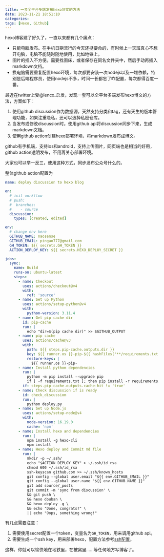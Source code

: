 ```yaml
---
title: 一套全平台多端发布hexo博文的方法
date: 2023-11-21 18:51:10
categories:
tags: [Hexo, Github]
---
```

hexo博客建了好久了，一直以来都有几个痛点：

- 只能电脑发布。在手机日期流行的今天还挺要命的，有时候上一天班真心不想开电脑，电脑不能随时随地使用，比如地铁上。
- 图片的插入不方便。需要找图床，或者保存在同名文件夹中，然后手动再插入markdown文档。
- 换电脑需要重复配置hexo环境，每次都要安装一次nodejs以及一堆依赖，特别是后端程序员，使用nodejs不多，时间一长都忘了咋配置，每次都得百度一番。

最近在twitter上受@lencx_启发，发现一套可以全平台多端发布hexo博文的方法，方案如下：

1. 使用github discussion作为数据源，天然支持分类和tag，还有天生的版本管理功能，如果注重隐私，还可以选择私密仓库。
2. 当发布或修改discussion时，使用github api将discussion同步下来，生成markdown文档。
3. 使用github action创建hexo部署环境，将markdown发布成博文。

github有手机端，支持ios和android，支持上传图片，网页端也是相当的好用，github action透明发布，不用再关心部署环境。

大家也可以举一反三，使用这种方式，同步发布公众号什么的。

整体github action配置为

```yml
name: deploy discussion to hexo blog

on:
  # init workflow
  # push:
  #  branches:
  #    - source
  discussion:
    types: [created, edited]

env:
  # change env here
  GITHUB_NAME: naosense
  GITHUB_EMAIL: pingao777@gmail.com
  GH_TOKEN: ${{ secrets.GH_TOKEN }}
  ACTION_DEPLOY_KEY: ${{ secrets.HEXO_DEPLOY_SECRET }}

jobs:
  sync:
    name: Build
    runs-on: ubuntu-latest
    steps:
      - name: Checkout
        uses: actions/checkout@v4
        with:
          ref: 'source'
      - name: Set up Python
        uses: actions/setup-python@v4
        with:
          python-version: 3.11.4
      - name: Get pip cache dir
        id: pip-cache
        run: |
          echo "dir=$(pip cache dir)" >> $GITHUB_OUTPUT
      - name: pip cache
        uses: actions/cache@v3
        with:
          path: ${{ steps.pip-cache.outputs.dir }}
          key: ${{ runner.os }}-pip-${{ hashFiles('**/requirements.txt') }}
          restore-keys: |
            ${{ runner.os }}-pip-
      - name: Install python dependencies
        run: |
          python -m pip install --upgrade pip
          if [ -f requirements.txt ]; then pip install -r requirements.txt; fi
        if: steps.pip-cache.outputs.cache-hit != 'true'
      - name: Check discussion if is ready
        id: check_discussion
        run: |
          python deploy.py
      - name: Set up Node.js
        uses: actions/setup-node@v4
        with:
          node-version: 16.19.0
          cache: 'npm'
      - name: Install hexo and dependencies
        run: |
          npm install -g hexo-cli
          npm install
      - name: Hexo deploy and Commit md file
        run: |
          mkdir -p ~/.ssh/
          echo "$ACTION_DEPLOY_KEY" > ~/.ssh/id_rsa
          chmod 600 ~/.ssh/id_rsa
          ssh-keyscan github.com >> ~/.ssh/known_hosts
          git config --global user.email "${{ env.GITHUB_EMAIL }}"
          git config --global user.name "${{ env.GITHUB_NAME }}"
          git add source/_posts
          git commit -m 'sync from discussion' \
          && git push \
          && hexo douban \
          && hexo deploy -g \
          && echo "Done, congrats!" \
          || echo "Oops, something wrong!"
```

有几点需要注意：

1. 需要使用secret配置一个token，变量名为`GH_TOKEN`，用来调用github api。
2. 需要生成一个ssh key，用来部署hexo，配置方法参考[ssh配置](https://makefile.so/2021/11/28/use-github-actions-to-deploy-hexo-blog/)。

这样，你就可以愉快地在地铁里，在被窝里……等任何地方写博客了。
